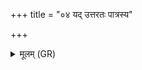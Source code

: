 +++
title = "०४ यद् उत्तरतः पात्रस्य"

+++
<details><summary>मूलम् (GR)</summary>

यद् उत्तरतः पात्रस्य त्सरुं करोति  
सोमाय च राज्ञे सप्तऋषिभ्यश् चा वृश्चते ॥
</details>